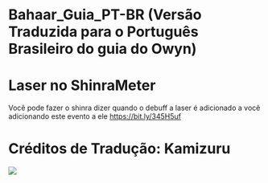 # Bahaar_Guia_PT-BR (Versão Traduzida para o Português Brasileiro do guia do Owyn)

# Laser no ShinraMeter
Você pode fazer o shinra dizer quando o debuff a laser é adicionado a você adicionando este evento a ele https://bit.ly/345H5uf  

# Créditos de Tradução: Kamizuru
<img src=https://eme04.enmasse-game.com/images/tera/news/twit_1019_v3/resize/interior.jpg>
